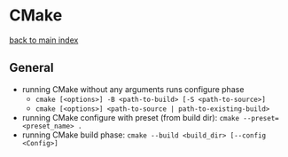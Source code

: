 # CMake 
[back to main index](../README.md)

## General
- running CMake without any arguments runs configure phase
    - `cmake [<options>] -B <path-to-build> [-S <path-to-source>]`
    - `cmake [<options>] <path-to-source | path-to-existing-build>`
- running CMake configure with preset (from build dir): `cmake --preset=<preset_name> .`
- running CMake build phase: `cmake --build <build_dir> [--config <Config>]`
